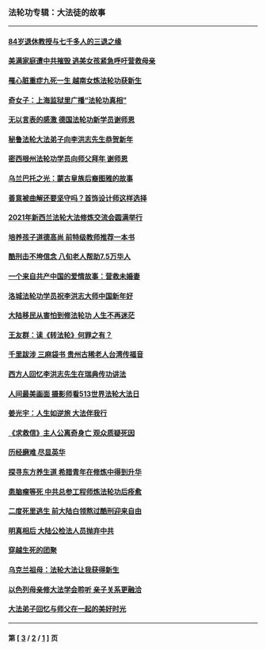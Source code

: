 ### 法轮功专辑：大法徒的故事
---
#### [84岁退休教授与七千多人的三退之缘](../../pages/nf1147481/n13796650.md?10170430) 
#### [美满家庭遭中共摧毁 逃美女孩紧急呼吁营救母亲](../../pages/nf1147481/n13792859.md?10170430) 
#### [罹心脏重症九死一生 越南女炼法轮功获新生](../../pages/nf1147481/n13732766.md?10170430) 
#### [奇女子：上海监狱里广播“法轮功真相”](../../pages/nf1147481/n13726443.md?10170430) 
#### [无以言表的感激 德国法轮功新学员谢师恩](../../pages/nf1147481/n13543790.md?10170430) 
#### [秘鲁法轮大法弟子向李洪志先生恭贺新年](../../pages/nf1147481/n13540182.md?10170430) 
#### [密西根州法轮功学员向师父拜年 谢师恩](../../pages/nf1147481/n13538183.md?10170430) 
#### [乌兰巴托之光：蒙古皇族后裔图雅的故事](../../pages/nf1147481/n13155759.md?10170430) 
#### [善意被曲解还要坚守吗？首饰设计师这样选择](../../pages/nf1147481/n13077575.md?10170430) 
#### [2021年新西兰法轮大法修炼交流会圆满举行](../../pages/nf1147481/n13033149.md?10170430) 
#### [培养孩子道德高尚 前特级教师推荐一本书](../../pages/nf1147481/n12938640.md?10170430) 
#### [酷刑击不垮信念 八旬老人帮助7.5万华人](../../pages/nf1147481/n12880712.md?10170430) 
#### [一个来自共产中国的爱情故事：营救未婚妻](../../pages/nf1147481/n12778386.md?10170430) 
#### [洛城法轮功学员祝李洪志大师中国新年好](../../pages/nf1147481/n12724685.md?10170430) 
#### [大陆移民从害怕到修法轮功 人生不再迷茫](../../pages/nf1147481/n12414325.md?10170430) 
#### [王友群：读《转法轮》何罪之有？](../../pages/nf1147481/n12408647.md?10170430) 
#### [千里跋涉 三麻袋书 贵州古稀老人台湾传福音](../../pages/nf1147481/n12198750.md?10170430) 
#### [西方人回忆李洪志先生在瑞典传功讲法](../../pages/nf1147481/n12099607.md?10170430) 
#### [人间最美画面 摄影师看513世界法轮大法日](../../pages/nf1147481/n12094118.md?10170430) 
#### [姜光宇：人生如逆旅 大法伴我行](../../pages/nf1147481/n12088664.md?10170430) 
#### [《求救信》主人公离奇身亡 观众质疑死因](../../pages/nf1147481/n11845215.md?10170430) 
#### [历经磨难 尽显英华](../../pages/nf1147481/n11723297.md?10170430) 
#### [探寻东方养生道 希腊青年在修炼中得到升华](../../pages/nf1147481/n11494502.md?10170430) 
#### [患脑瘤等死 中共总参工程师炼法轮功后痊愈](../../pages/nf1147481/n11466682.md?10170430) 
#### [二度死里逃生 前大陆白领熬过酷刑迎来自由](../../pages/nf1147481/n11368594.md?10170430) 
#### [明真相后 大陆公检法人员抛弃中共](../../pages/nf1147481/n11358618.md?10170430) 
#### [穿越生死的团聚](../../pages/nf1147481/n11258922.md?10170430) 
#### [乌克兰祖母：法轮大法让我获得新生](../../pages/nf1147481/n11269457.md?10170430) 
#### [以色列母亲修大法学会聆听 亲子关系更融洽](../../pages/nf1147481/n11268195.md?10170430) 
#### [大法弟子回忆与师父在一起的美好时光](../../pages/nf1147481/n11267759.md?10170430) 

---
#### 第 [ [3](./3.md?10170430) / [2](./2.md?10170430) / [1](./1.md?10170430) ] 页
